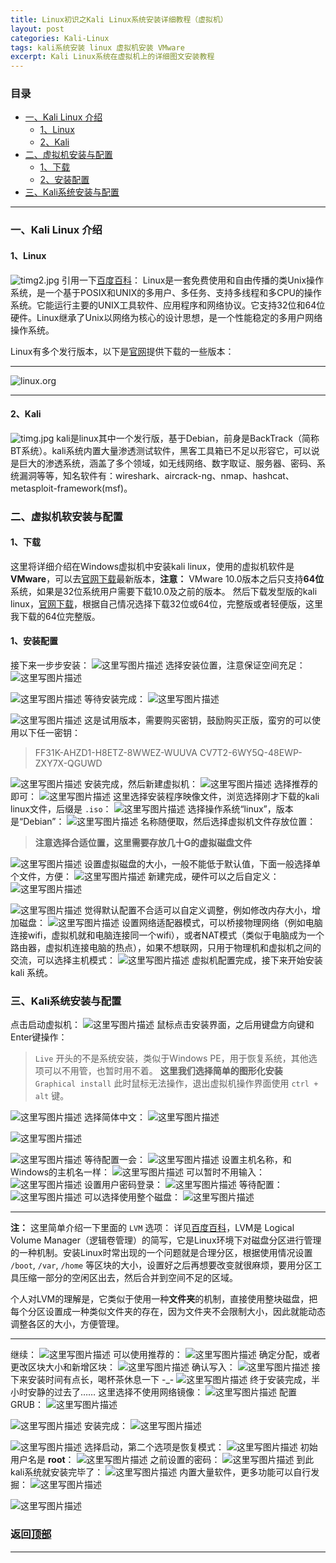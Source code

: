 ```yaml
---
title: Linux初识之Kali Linux系统安装详细教程（虚拟机）
layout: post
categories: Kali-Linux
tags: kali系统安装 linux 虚拟机安装 VMware
excerpt: Kali Linux系统在虚拟机上的详细图文安装教程
---
```

### 目录 <span id="home">
* [一、Kali Linux 介绍](#1)
	* [1、Linux](#1.1)
	* [2、Kali](#1.2)
* [二、虚拟机安装与配置](#2)
	* [1、下载](#2.1)
	* [2、安装配置](#2.2)
* [三、Kali系统安装与配置](#3)

-------------
### 一、Kali Linux 介绍 <span id="1">

#### 1、Linux <span id="1.1">
![timg2.jpg](https://i.loli.net/2018/04/15/5ad333eb8df19.jpg)
引用一下[百度百科][linux]：
Linux是一套免费使用和自由传播的类Unix操作系统，是一个基于POSIX和UNIX的多用户、多任务、支持多线程和多CPU的操作系统。它能运行主要的UNIX工具软件、应用程序和网络协议。它支持32位和64位硬件。Linux继承了Unix以网络为核心的设计思想，是一个性能稳定的多用户网络操作系统。

Linux有多个发行版本，以下是[官网][linux.org]提供下载的一些版本：

----------------------------
![linux.org](https://img-blog.csdn.net/20180415140406753?watermark/2/text/aHR0cHM6Ly9ibG9nLmNzZG4ubmV0L0tOSUdIX1lVTg==/font/5a6L5L2T/fontsize/400/fill/I0JBQkFCMA==/dissolve/70)

---------------------

#### 2、Kali <span id="1.2">
![timg.jpg](https://i.loli.net/2018/04/15/5ad3332fef322.jpg)
kali是linux其中一个发行版，基于Debian，前身是BackTrack（简称BT系统）。kali系统内置大量渗透测试软件，黑客工具箱已不足以形容它，可以说是巨大的渗透系统，涵盖了多个领域，如无线网络、数字取证、服务器、密码、系统漏洞等等，知名软件有：wireshark、aircrack-ng、nmap、hashcat、metasploit-framework(msf)。

### 二、虚拟机软安装与配置 <span id="2">

#### 1、下载 <span id="2.1">
这里将详细介绍在Windows虚拟机中安装kali linux，使用的虚拟机软件是 **VMware**，可以去[官网下载][vmware]最新版本，**注意：** VMware 10.0版本之后只支持**64位**系统，如果是32位系统用户需要下载10.0及之前的版本。
然后下载发型版的kali linux，[官网下载][kali-download]，根据自己情况选择下载32位或64位，完整版或者轻便版，这里我下载的64位完整版。

####  1、安装配置 <span id="2.2">
接下来一步步安装：
![这里写图片描述](https://img-blog.csdn.net/20180415144118372?watermark/2/text/aHR0cHM6Ly9ibG9nLmNzZG4ubmV0L0tOSUdIX1lVTg==/font/5a6L5L2T/fontsize/400/fill/I0JBQkFCMA==/dissolve/70)
选择安装位置，注意保证空间充足：
![这里写图片描述](https://img-blog.csdn.net/20180415144303213?watermark/2/text/aHR0cHM6Ly9ibG9nLmNzZG4ubmV0L0tOSUdIX1lVTg==/font/5a6L5L2T/fontsize/400/fill/I0JBQkFCMA==/dissolve/70)

![这里写图片描述](https://img-blog.csdn.net/20180415144404353?watermark/2/text/aHR0cHM6Ly9ibG9nLmNzZG4ubmV0L0tOSUdIX1lVTg==/font/5a6L5L2T/fontsize/400/fill/I0JBQkFCMA==/dissolve/70)
等待安装完成：
![这里写图片描述](https://img-blog.csdn.net/20180415144453641?watermark/2/text/aHR0cHM6Ly9ibG9nLmNzZG4ubmV0L0tOSUdIX1lVTg==/font/5a6L5L2T/fontsize/400/fill/I0JBQkFCMA==/dissolve/70)

![这里写图片描述](https://img-blog.csdn.net/20180415144527264?watermark/2/text/aHR0cHM6Ly9ibG9nLmNzZG4ubmV0L0tOSUdIX1lVTg==/font/5a6L5L2T/fontsize/400/fill/I0JBQkFCMA==/dissolve/70)
这是试用版本，需要购买密钥，鼓励购买正版，蛮穷的可以使用以下任一密钥：
>FF31K-AHZD1-H8ETZ-8WWEZ-WUUVA
>CV7T2-6WY5Q-48EWP-ZXY7X-QGUWD

![这里写图片描述](https://img-blog.csdn.net/20180415144552593?watermark/2/text/aHR0cHM6Ly9ibG9nLmNzZG4ubmV0L0tOSUdIX1lVTg==/font/5a6L5L2T/fontsize/400/fill/I0JBQkFCMA==/dissolve/70)
安装完成，然后新建虚拟机：
![这里写图片描述](https://img-blog.csdn.net/20180415144927247?watermark/2/text/aHR0cHM6Ly9ibG9nLmNzZG4ubmV0L0tOSUdIX1lVTg==/font/5a6L5L2T/fontsize/400/fill/I0JBQkFCMA==/dissolve/70)
选择推荐的即可：
![这里写图片描述](https://img-blog.csdn.net/20180415145002833?watermark/2/text/aHR0cHM6Ly9ibG9nLmNzZG4ubmV0L0tOSUdIX1lVTg==/font/5a6L5L2T/fontsize/400/fill/I0JBQkFCMA==/dissolve/70)
这里选择安装程序映像文件，浏览选择刚才下载的kali linux文件，后缀是 `.iso`：
![这里写图片描述](https://img-blog.csdn.net/20180415145126392?watermark/2/text/aHR0cHM6Ly9ibG9nLmNzZG4ubmV0L0tOSUdIX1lVTg==/font/5a6L5L2T/fontsize/400/fill/I0JBQkFCMA==/dissolve/70)
选择操作系统“linux”，版本是“Debian”：
![这里写图片描述](https://img-blog.csdn.net/20180415145812273?watermark/2/text/aHR0cHM6Ly9ibG9nLmNzZG4ubmV0L0tOSUdIX1lVTg==/font/5a6L5L2T/fontsize/400/fill/I0JBQkFCMA==/dissolve/70)
名称随便取，然后选择虚拟机文件存放位置：
>**注意选择合适位置，这里需要存放几十G的虚拟磁盘文件**

![这里写图片描述](https://img-blog.csdn.net/20180415145936586?watermark/2/text/aHR0cHM6Ly9ibG9nLmNzZG4ubmV0L0tOSUdIX1lVTg==/font/5a6L5L2T/fontsize/400/fill/I0JBQkFCMA==/dissolve/70)
设置虚拟磁盘的大小，一般不能低于默认值，下面一般选择单个文件，方便：
![这里写图片描述](https://img-blog.csdn.net/20180415150112131?watermark/2/text/aHR0cHM6Ly9ibG9nLmNzZG4ubmV0L0tOSUdIX1lVTg==/font/5a6L5L2T/fontsize/400/fill/I0JBQkFCMA==/dissolve/70)
新建完成，硬件可以之后自定义：
![这里写图片描述](https://img-blog.csdn.net/20180415150311408?watermark/2/text/aHR0cHM6Ly9ibG9nLmNzZG4ubmV0L0tOSUdIX1lVTg==/font/5a6L5L2T/fontsize/400/fill/I0JBQkFCMA==/dissolve/70)

![这里写图片描述](https://img-blog.csdn.net/20180415150339668?watermark/2/text/aHR0cHM6Ly9ibG9nLmNzZG4ubmV0L0tOSUdIX1lVTg==/font/5a6L5L2T/fontsize/400/fill/I0JBQkFCMA==/dissolve/70)
觉得默认配置不合适可以自定义调整，例如修改内存大小，增加磁盘：
![这里写图片描述](https://img-blog.csdn.net/20180415150430194?watermark/2/text/aHR0cHM6Ly9ibG9nLmNzZG4ubmV0L0tOSUdIX1lVTg==/font/5a6L5L2T/fontsize/400/fill/I0JBQkFCMA==/dissolve/70)
设置网络适配器模式，可以桥接物理网络（例如电脑连接wifi，虚拟机就和电脑连接同一个wifi），或者NAT模式（类似于电脑成为一个路由器，虚拟机连接电脑的热点），如果不想联网，只用于物理机和虚拟机之间的交流，可以选择主机模式：
![这里写图片描述](https://img-blog.csdn.net/20180415150747931?watermark/2/text/aHR0cHM6Ly9ibG9nLmNzZG4ubmV0L0tOSUdIX1lVTg==/font/5a6L5L2T/fontsize/400/fill/I0JBQkFCMA==/dissolve/70)
虚拟机配置完成，接下来开始安装 kali 系统。

### 三、Kali系统安装与配置 <span id="3">

点击启动虚拟机：
![这里写图片描述](https://img-blog.csdn.net/20180415152337260?watermark/2/text/aHR0cHM6Ly9ibG9nLmNzZG4ubmV0L0tOSUdIX1lVTg==/font/5a6L5L2T/fontsize/400/fill/I0JBQkFCMA==/dissolve/70)
鼠标点击安装界面，之后用键盘方向键和Enter键操作：
>`Live` 开头的不是系统安装，类似于Windows PE，用于恢复系统，其他选项可以不用管，也暂时用不着。
>**这里我们选择简单的图形化安装** `Graphical install` 
>此时鼠标无法操作，退出虚拟机操作界面使用 `ctrl + alt` 键。

![这里写图片描述](https://img-blog.csdn.net/2018041515321839?watermark/2/text/aHR0cHM6Ly9ibG9nLmNzZG4ubmV0L0tOSUdIX1lVTg==/font/5a6L5L2T/fontsize/400/fill/I0JBQkFCMA==/dissolve/70)
选择简体中文：
![这里写图片描述](https://img-blog.csdn.net/20180415153852638?watermark/2/text/aHR0cHM6Ly9ibG9nLmNzZG4ubmV0L0tOSUdIX1lVTg==/font/5a6L5L2T/fontsize/400/fill/I0JBQkFCMA==/dissolve/70)

![这里写图片描述](https://img-blog.csdn.net/20180415153941517?watermark/2/text/aHR0cHM6Ly9ibG9nLmNzZG4ubmV0L0tOSUdIX1lVTg==/font/5a6L5L2T/fontsize/400/fill/I0JBQkFCMA==/dissolve/70)

![这里写图片描述](https://img-blog.csdn.net/20180415154023144?watermark/2/text/aHR0cHM6Ly9ibG9nLmNzZG4ubmV0L0tOSUdIX1lVTg==/font/5a6L5L2T/fontsize/400/fill/I0JBQkFCMA==/dissolve/70)
等待配置一会：
![这里写图片描述](https://img-blog.csdn.net/20180415154326948?watermark/2/text/aHR0cHM6Ly9ibG9nLmNzZG4ubmV0L0tOSUdIX1lVTg==/font/5a6L5L2T/fontsize/400/fill/I0JBQkFCMA==/dissolve/70)
设置主机名称，和Windows的主机名一样：
![这里写图片描述](https://img-blog.csdn.net/20180415154445426?watermark/2/text/aHR0cHM6Ly9ibG9nLmNzZG4ubmV0L0tOSUdIX1lVTg==/font/5a6L5L2T/fontsize/400/fill/I0JBQkFCMA==/dissolve/70)
可以暂时不用输入：
![这里写图片描述](https://img-blog.csdn.net/2018041515470772?watermark/2/text/aHR0cHM6Ly9ibG9nLmNzZG4ubmV0L0tOSUdIX1lVTg==/font/5a6L5L2T/fontsize/400/fill/I0JBQkFCMA==/dissolve/70)
设置用户密码登录：
![这里写图片描述](https://img-blog.csdn.net/20180415154826476?watermark/2/text/aHR0cHM6Ly9ibG9nLmNzZG4ubmV0L0tOSUdIX1lVTg==/font/5a6L5L2T/fontsize/400/fill/I0JBQkFCMA==/dissolve/70)
等待配置：
![这里写图片描述](https://img-blog.csdn.net/20180415154926766?watermark/2/text/aHR0cHM6Ly9ibG9nLmNzZG4ubmV0L0tOSUdIX1lVTg==/font/5a6L5L2T/fontsize/400/fill/I0JBQkFCMA==/dissolve/70)
可以选择使用整个磁盘：
![这里写图片描述](https://img-blog.csdn.net/20180415155254743?watermark/2/text/aHR0cHM6Ly9ibG9nLmNzZG4ubmV0L0tOSUdIX1lVTg==/font/5a6L5L2T/fontsize/400/fill/I0JBQkFCMA==/dissolve/70)

----------------------
**注：**
这里简单介绍一下里面的 `LVM` 选项：
详见[百度百科][lvm]，LVM是 Logical Volume Manager（逻辑卷管理）的简写，它是Linux环境下对磁盘分区进行管理的一种机制。安装Linux时常出现的一个问题就是合理分区，根据使用情况设置 `/boot`, `/var`,  `/home` 等区块的大小，设置好之后再想要改变就很麻烦，要用分区工具压缩一部分的空闲区出去，然后合并到空间不足的区域。

个人对LVM的理解是，它类似于使用一种**文件夹**的机制，直接使用整块磁盘，把每个分区设置成一种类似文件夹的存在，因为文件夹不会限制大小，因此就能动态调整各区的大小，方便管理。

------------------
继续：
![这里写图片描述](https://img-blog.csdn.net/20180415160939891?watermark/2/text/aHR0cHM6Ly9ibG9nLmNzZG4ubmV0L0tOSUdIX1lVTg==/font/5a6L5L2T/fontsize/400/fill/I0JBQkFCMA==/dissolve/70)
可以使用推荐的：
![这里写图片描述](https://img-blog.csdn.net/201804151610212?watermark/2/text/aHR0cHM6Ly9ibG9nLmNzZG4ubmV0L0tOSUdIX1lVTg==/font/5a6L5L2T/fontsize/400/fill/I0JBQkFCMA==/dissolve/70)
确定分配，或者更改区块大小和新增区块：
![这里写图片描述](https://img-blog.csdn.net/20180415161246873?watermark/2/text/aHR0cHM6Ly9ibG9nLmNzZG4ubmV0L0tOSUdIX1lVTg==/font/5a6L5L2T/fontsize/400/fill/I0JBQkFCMA==/dissolve/70)
确认写入：
![这里写图片描述](https://img-blog.csdn.net/20180415161357309?watermark/2/text/aHR0cHM6Ly9ibG9nLmNzZG4ubmV0L0tOSUdIX1lVTg==/font/5a6L5L2T/fontsize/400/fill/I0JBQkFCMA==/dissolve/70)
接下来安装时间有点长，喝杯茶休息一下 -_- 
![这里写图片描述](https://img-blog.csdn.net/20180415161452740?watermark/2/text/aHR0cHM6Ly9ibG9nLmNzZG4ubmV0L0tOSUdIX1lVTg==/font/5a6L5L2T/fontsize/400/fill/I0JBQkFCMA==/dissolve/70)
终于安装完成，半小时安静的过去了……
这里选择不使用网络镜像：
![这里写图片描述](https://img-blog.csdn.net/20180415164804954?watermark/2/text/aHR0cHM6Ly9ibG9nLmNzZG4ubmV0L0tOSUdIX1lVTg==/font/5a6L5L2T/fontsize/400/fill/I0JBQkFCMA==/dissolve/70)
配置GRUB：
![这里写图片描述](https://img-blog.csdn.net/20180415165316774?watermark/2/text/aHR0cHM6Ly9ibG9nLmNzZG4ubmV0L0tOSUdIX1lVTg==/font/5a6L5L2T/fontsize/400/fill/I0JBQkFCMA==/dissolve/70)

![这里写图片描述](https://img-blog.csdn.net/20180415165336903?watermark/2/text/aHR0cHM6Ly9ibG9nLmNzZG4ubmV0L0tOSUdIX1lVTg==/font/5a6L5L2T/fontsize/400/fill/I0JBQkFCMA==/dissolve/70)
安装完成：
![这里写图片描述](https://img-blog.csdn.net/20180415165446531?watermark/2/text/aHR0cHM6Ly9ibG9nLmNzZG4ubmV0L0tOSUdIX1lVTg==/font/5a6L5L2T/fontsize/400/fill/I0JBQkFCMA==/dissolve/70)

![这里写图片描述](https://img-blog.csdn.net/20180415165502624?watermark/2/text/aHR0cHM6Ly9ibG9nLmNzZG4ubmV0L0tOSUdIX1lVTg==/font/5a6L5L2T/fontsize/400/fill/I0JBQkFCMA==/dissolve/70)
选择启动，第二个选项是恢复模式：
![这里写图片描述](https://img-blog.csdn.net/20180415175203402?watermark/2/text/aHR0cHM6Ly9ibG9nLmNzZG4ubmV0L0tOSUdIX1lVTg==/font/5a6L5L2T/fontsize/400/fill/I0JBQkFCMA==/dissolve/70)
初始用户名是 **root**：
![这里写图片描述](https://img-blog.csdn.net/2018041517561331?watermark/2/text/aHR0cHM6Ly9ibG9nLmNzZG4ubmV0L0tOSUdIX1lVTg==/font/5a6L5L2T/fontsize/400/fill/I0JBQkFCMA==/dissolve/70)
之前设置的密码：
![这里写图片描述](https://img-blog.csdn.net/20180415185003860?watermark/2/text/aHR0cHM6Ly9ibG9nLmNzZG4ubmV0L0tOSUdIX1lVTg==/font/5a6L5L2T/fontsize/400/fill/I0JBQkFCMA==/dissolve/70)
到此kali系统就安装完毕了：
![这里写图片描述](https://img-blog.csdn.net/20180415185053453?watermark/2/text/aHR0cHM6Ly9ibG9nLmNzZG4ubmV0L0tOSUdIX1lVTg==/font/5a6L5L2T/fontsize/400/fill/I0JBQkFCMA==/dissolve/70)
内置大量软件，更多功能可以自行发掘：
![这里写图片描述](https://img-blog.csdn.net/20180415185744699?watermark/2/text/aHR0cHM6Ly9ibG9nLmNzZG4ubmV0L0tOSUdIX1lVTg==/font/5a6L5L2T/fontsize/400/fill/I0JBQkFCMA==/dissolve/70)

![这里写图片描述](https://img-blog.csdn.net/20180415185813698?watermark/2/text/aHR0cHM6Ly9ibG9nLmNzZG4ubmV0L0tOSUdIX1lVTg==/font/5a6L5L2T/fontsize/400/fill/I0JBQkFCMA==/dissolve/70)

### 返回[顶部](#home)

-----------------------
[linux]:https://baike.baidu.com/item/linux/27050?fr=aladdin
[linux.org]:https://www.linux.org/
[vmware]:https://www.vmware.com/products/workstation-pro/workstation-pro-evaluation.html
[kali-download]:https://www.kali.org/downloads/
[lvm]:https://baike.baidu.com/item/LVM/6571177?fr=aladdin